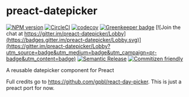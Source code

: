 # preact-datepicker

[![NPM version](https://img.shields.io/npm/v/preact-datepicker.svg)](https://www.npmjs.com/package/preact-datepicker)
[![CircleCI](https://circleci.com/gh/BartWaardenburg/preact-datepicker/tree/master.svg?style=shield)](https://circleci.com/gh/BartWaardenburg/preact-datepicker/tree/master)
[![codecov](https://codecov.io/gh/BartWaardenburg/preact-datepicker/branch/master/graph/badge.svg)](https://codecov.io/gh/BartWaardenburg/preact-datepicker)
[![Greenkeeper badge](https://badges.greenkeeper.io/BartWaardenburg/preact-datepicker.svg)](https://greenkeeper.io/)
[![Join the chat at https://gitter.im/preact-datepicker/Lobby](https://badges.gitter.im/preact-datepicker/Lobby.svg)](https://gitter.im/preact-datepicker/Lobby?utm_source=badge&utm_medium=badge&utm_campaign=pr-badge&utm_content=badge)
[![Semantic Release](https://img.shields.io/badge/semantic--release-%F0%9F%9A%80-ffffff.svg)](https://github.com/semantic-release/semantic-release)
[![Commitizen friendly](https://img.shields.io/badge/commitizen-friendly-brightgreen.svg)](http://commitizen.github.io/cz-cli/)

A reusable datepicker component for Preact

Full credits go to https://github.com/gpbl/react-day-picker. This is just a
preact port for now.
